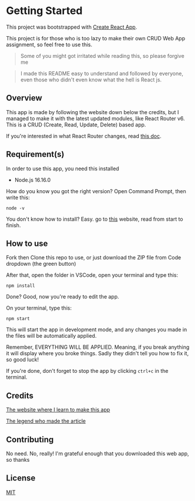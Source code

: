 # Getting Started

This project was bootstrapped with [Create React App](https://github.com/facebook/create-react-app).

This project is for those who is too lazy to make their own CRUD Web App assignment, so feel free to use this.

> Some of you might got irritated while reading this, so please forgive me

> I made this README easy to understand and followed by everyone, even those who didn't even know what the hell is React js.

## Overview

This app is made by following the website down below the credits, but I managed to make it with the latest updated modules, like React Router v6. This is a CRUD (Create, Read, Update, Delete) based app.

If you're interested in what React Router changes, read [this doc](https://reactrouter.com/docs/en/v6/upgrading/v5#upgrade-to-react-router-v6).

## Requirement(s)

In order to use this app, you need this installed

- Node.js 16.16.0

How do you know you got the right version? Open Command Prompt, then write this:

```
node -v
```

You don't know how to install? Easy. go to [this](https://tecadmin.net/install-nodejs-with-nvm-on-windows/) website, read from start to finish.

## How to use

Fork then Clone this repo to use, or just download the ZIP file from Code dropdown (the green button)

After that, open the folder in VSCode, open your terminal and type this:

```
npm install
```

Done? Good, now you're ready to edit the app.

On your terminal, type this:

```
npm start
```

This will start the app in development mode, and any changes you made in the files will be automatically applied.

Remember, EVERYTHING WILL BE APPLIED. Meaning, if you break anything it will display where you broke things. Sadly they didn't tell you how to fix it, so good luck!

If you're done, don't forget to stop the app by clicking `ctrl+c` in the terminal.

## Credits

[The website where I learn to make this app](https://www.freecodecamp.org/news/react-crud-app-how-to-create-a-book-management-app-from-scratch/)

[The legend who made the article](https://github.com/myogeshchavan97)

## Contributing

No need. No, really! I'm grateful enough that you downloaded this web app, so thanks

## License

[MIT](https://choosealicense.com/licenses/mit/)
